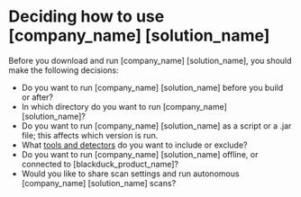 # Deciding how to use [company_name] [solution_name]

Before you download and run [company_name] [solution_name], you should make the following decisions:

- Do you want to run [company_name] [solution_name] before you build or after?
- In which directory do you want to run [company_name] [solution_name]?
- Do you want to run [company_name] [solution_name] as a script or a .jar file; this affects which version is run.
- What [tools and detectors](../../components/overview.md) do you want to include or exclude?
- Do you want to run [company_name] [solution_name] offline, or connected to [blackduck_product_name]?
- Would you like to share scan settings and run autonomous [company_name] [solution_name] scans?
